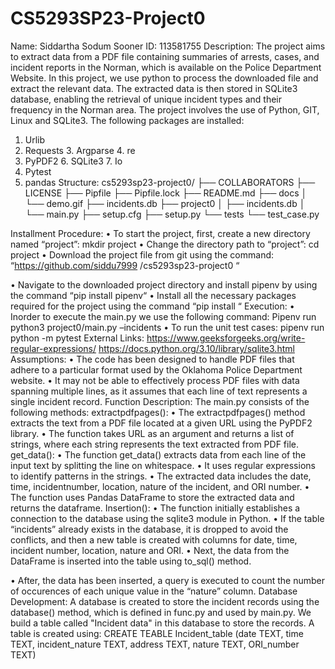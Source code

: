 # CS5293SP23-Project0

Name: Siddartha Sodum
Sooner ID: 113581755
Description:
The project aims to extract data from a PDF file containing summaries of arrests, cases, and incident reports in the Norman, which is available on the Police Department Website. In this project, we use python to process the downloaded file and extract the relevant data. The extracted data is then stored in SQLite3 database, enabling the retrieval of unique incident types and their frequency in the Norman area. The project involves the use of Python, GIT, Linux and SQLite3.
The following packages are installed:
1. Urlib
2. Requests 3. Argparse 4. re
5. PyPDF2 6. SQLite3 7. Io
8. Pytest
9. pandas
Structure:
  cs5293sp23-project0/
├── COLLABORATORS
├── LICENSE
├── Pipfile
├── Pipfile.lock
├── README.md
├── docs
│   └── demo.gif
├── incidents.db
├── project0
│   ├── incidents.db
│ └── main.py
 ├── setup.cfg
├── setup.py
└── tests
    └── test_case.py
    
 Installment Procedure:
• To start the project, first, create a new directory named “project”: mkdir project
• Change the directory path to “project”: cd project
• Download the project file from git using the command: “https://github.com/siddu7999
/cs5293sp23-project0 “

• Navigate to the downloaded project directory and install pipenv by using the command “pip install pipenv“
• Install all the necessary packages required for the project using the command “pip install <packpagename>“
Execution:
• Inorder to execute the main.py we use the following command:
Pipenv run python3 project0/main.py –incidents <paste the url here>
• To run the unit test cases: pipenv run python -m pytest
External Links:
https://www.geeksforgeeks.org/write-regular-expressions/ https://docs.python.org/3.10/library/sqlite3.html
Assumptions:
• The code has been designed to handle PDF files that adhere to a particular format used by the Oklahoma Police Department website.
• It may not be able to effectively process PDF files with data spanning multiple lines, as it assumes that each line of text represents a single incident record.
Function Description:
The main.py consists of the following methods:
extractpdfpages():
• The extractpdfpages() method extracts the text from a PDF file located at a given URL using the PyPDF2 library.
• The function takes URL as an argument and returns a list of strings, where each string represents the text extracted from PDF file.
get_data():
• The function get_data() extracts data from each line of the input text by splitting the line on whitespace.
• It uses regular expressions to identify patterns in the strings.
• The extracted data includes the date, time, incidentnumber, location, nature of the incident, and
ORI number.
• The function uses Pandas DataFrame to store the extracted data and returns the dataframe.
Insertion():
• The function initially establishes a connection to the database using the sqlite3 module in Python.
• If the table “incidents” already exists in the database, it is dropped to avoid the conflicts, and then a
new table is created with columns for date, time, incident number, location, nature and ORI.
• Next, the data from the DataFrame is inserted into the table using to_sql() method.
  
• After, the data has been inserted, a query is executed to count the number of occurences of each unique value in the “nature” column.
Database Development:
A database is created to store the incident records using the database() method, which is defined in func.py and used by main.py. We build a table called "Incident data" in this database to store the records.
A table is created using:
CREATE TEABLE Incident_table (date TEXT, time TEXT, incident_nature TEXT, address TEXT, nature TEXT, ORI_number TEXT)

